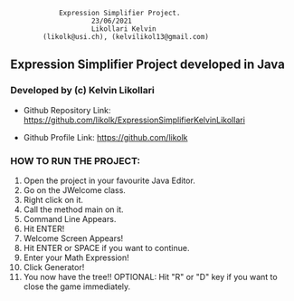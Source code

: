                 Expression Simplifier Project.  
                        23/06/2021
                        Likollari Kelvin
            (likolk@usi.ch), (kelvilikol13@gmail.com)





## Expression Simplifier Project developed in Java




### Developed by (c) Kelvin Likollari


- Github Repository Link: https://github.com/likolk/ExpressionSimplifierKelvinLikollari

- Github Profile Link: https://github.com/likolk



###  HOW TO RUN THE PROJECT:

1) Open the project in your favourite Java Editor.
2) Go on the JWelcome class.
3) Right click on it.
4) Call the method main on it.
5) Command Line Appears.
6) Hit ENTER!
7) Welcome Screen Appears!
8) Hit ENTER or SPACE if you want to continue.
9) Enter your Math Expression!
10) Click Generator!
11) You now have the tree!!
OPTIONAL: Hit "R" or "D" key if you want to close the game immediately.
